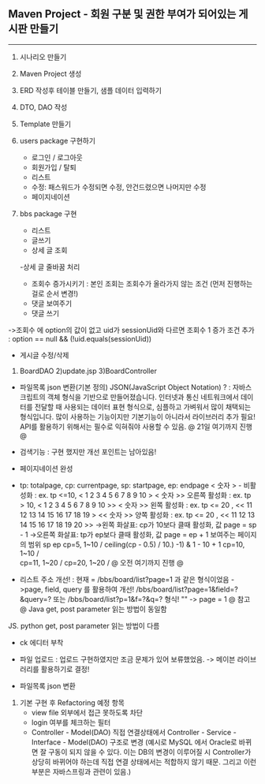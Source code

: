 **Maven Project - 회원 구분 및 권한 부여가 되어있는 게시판 만들기**
---
<hr>

1. 시나리오 만들기
2. Maven Project 생성
3. ERD 작성후 테이블 만들기, 샘플 데이터 입력하기
4. DTO, DAO 작성
5. Template 만들기
6. users package 구현하기
   - 로그인 / 로그아웃
   - 회원가입 / 탈퇴
   - 리스트
   - 수정: 패스워드가 수정되면 수정, 안건드렸으면 나머지만 수정
   - 페이지네이션
  
7. bbs package 구현
   - 리스트
   - 글쓰기
   - 상세 글 조회

   -상세 글 줄바꿈 처리
   - 조회수 증가시키기 : 본인 조회는 조회수가 올라가지 않는 조건
  (먼저 진행하는걸로 순서 변경!)
   - 댓글 보여주기
   - 댓글 쓰기

->조회수 에 option의 값이 없고 uid가 sessionUid와 다르면 
조회수 1 증가 조건 추가
: option == null && (!uid.equals(sessionUid))

   - 게시글 수정/삭제
   1) BoardDAO    2)update.jsp      3)BoardController

   - 파일목록 json 변환(기본 정의)
  JSON(JavaScript Object Notation) ?
  : 자바스크립트의 객체 형식을 기반으로 만들어졌습니다.
  인터넷과 통신 네트워크에서 데이터를 전달할 때 사용되는 데이터 표현 형식으로, 심플하고 가벼워서 많이 채택되는 형식입니다.
  많이 사용하는 기능이지만 기본기능이 아니라서 라이브러리 추가 필요!
  API를 활용하기 위해서는 필수로 익혀줘야 사용할 수 있음.
@ 21일 여기까지 진행 @

   - 검색기능
   : 구현 했지만 개선 포인트는 남아있음!

   - 페이지네이션 완성
   - tp: totalpage, cp: currentpage, sp: startpage, ep: endpage
  < 숫자 > - 비활성화 
  : ex. tp <=10,  < 1 2 3 4 5 6 7 8 9 10 >
  < 숫자 >> 오른쪽 활성화
  : ex. tp > 10,  < 1 2 3 4 5 6 7 8 9 10 >>
  < 숫자 >> 왼쪽 활성화
  : ex. tp <= 20 ,  << 11 12 13 14 15 16 17 18 19 >
  << 숫자 >> 양쪽 활성화
  : ex. tp <= 20 ,  << 11 12 13 14 15 16 17 18 19 20 >>
      ->왼쪽 화살표: cp가 10보다 클때 활성화, 값 page = sp - 1
      ->오른쪽 화살표:  tp가 ep보다 클때 활성화, 값 page = ep + 1
      보여주는 페이지의 범위
                     sp             ep
      cp=5, 1~10     / ceiling(cp - 0.5) / 10.) -1) & 1 - 10 + 1
      cp=10, 1~10    /  
      cp=11, 1~20    / 
      cp=20, 1~20    / 
@ 오전 여기까지 진행 @

   - 리스트 주소 개선!
   : 현재 = /bbs/board/list?page=1 과 같은 형식이었음
   ->page, field, query 를 활용하여 개선!
   /bbs/board/list?page=1&field=?&query=? 또는 /bbs/board/list?p=1&f=?&q=? 형식!
   "" -> page = 1
@ 참고 @
Java
get, post parameter 읽는 방법이 동일함

JS. python
get, post parameter 읽는 방법이 다름

   - ck 에디터 부착

   - 파일 업로드
   : 업로드 구현하였지만 조금 문제가 있어 보류했었음.
   -> 메이븐 라이브러리를 활용하기로 결정!


   - 파일목록 json 변환

1. 기본 구현 후 Refactoring 예정 항목
   - view file 외부에서 접근 못하도록 차단
   - login 여부를 체크하는 필터
   - Controller - Model(DAO) 직접 연결상태에서 
      Controller - Service - Interface - Model(DAO) 구조로 변경
   (예시로 MySQL 에서 Oracle로 바뀌면 잘 구동이 되지 않을 수 있다.
   이는 DB의 변경이 이루어질 시 Controller가 상당히 바뀌어야 하는데
   직접 연결 상태에서는 적합하지 않기 때문. 그리고 이런 부분은 자바스프링과 관련이 있음.)